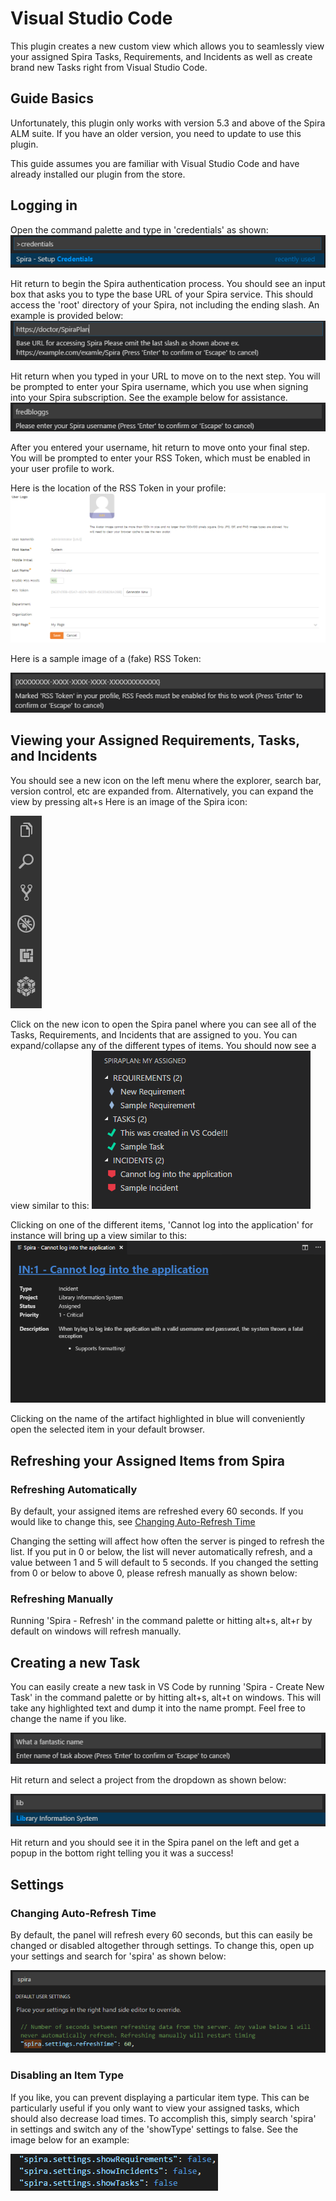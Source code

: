 # Visual Studio Code

This plugin creates a new custom view which allows you to seamlessly
view your assigned Spira Tasks, Requirements, and Incidents as well as
create brand new Tasks right from Visual Studio Code.

## Guide Basics

Unfortunately, this plugin only works with version 5.3 and above of the
Spira ALM suite. If you have an older version, you need to update to use
this plugin.

This guide assumes you are familiar with Visual Studio Code and have
already installed our plugin from the store.

## Logging in

Open the command palette and type in 'credentials' as shown:
![Command Palette Credentials](img/Visual_Studio_Code_42.png)




Hit return to begin the Spira authentication process. You should see an
input box that asks you to type the base URL of your Spira service. This
should access the 'root' directory of your Spira, not including the
ending slash. An example is provided below:
![Spira URL](img/Visual_Studio_Code_43.png)


Hit return when you typed in your URL to move on to the next step. You
will be prompted to enter your Spira username, which you use when
signing into your Spira subscription. See the example below for
assistance.
![Spira Username](img/Visual_Studio_Code_44.png)




After you entered your username, hit return to move onto your final
step. You will be prompted to enter your RSS Token, which must be
enabled in your user profile to work.

Here is the location of the RSS Token in your profile:
![Spira Profile](img/Visual_Studio_Code_45.png)




Here is a sample image of a (fake) RSS Token:

![Spira Token](img/Visual_Studio_Code_46.png)




## Viewing your Assigned Requirements, Tasks, and Incidents

You should see a new icon on the left menu where the explorer, search
bar, version control, etc are expanded from. Alternatively, you can
expand the view by pressing alt+s Here is an image of the Spira icon:

![Spira Panel Icon](img/Visual_Studio_Code_47.png)




Click on the new icon to open the Spira panel where you can see all of
the Tasks, Requirements, and Incidents that are assigned to you. You can
expand/collapse any of the different types of items. You should now see
a view similar to this:
![Spira Panel](img/Visual_Studio_Code_48.png)




Clicking on one of the different items, 'Cannot log into the
application' for instance will bring up a view similar to this:
![Spira Information](img/Visual_Studio_Code_49.png)




Clicking on the name of the artifact highlighted in blue will
conveniently open the selected item in your default browser.

## Refreshing your Assigned Items from Spira

### Refreshing Automatically

By default, your assigned items are refreshed every 60 seconds. If you
would like to change this, see [Changing Auto-Refresh
Time](https://marketplace.visualstudio.com/items?itemName=Inflectra.spira-extension-vscode#changing-auto-refresh-time)

Changing the setting will affect how often the server is pinged to
refresh the list. If you put in 0 or below, the list will never
automatically refresh, and a value between 1 and 5 will default to 5
seconds. If you changed the setting from 0 or below to above 0, please
refresh manually as shown below:

### Refreshing Manually

Running 'Spira - Refresh' in the command palette or hitting alt+s,
alt+r by default on windows will refresh manually.

## Creating a new Task

You can easily create a new task in VS Code by running 'Spira - Create
New Task' in the command palette or by hitting alt+s, alt+t on windows.
This will take any highlighted text and dump it into the name prompt.
Feel free to change the name if you like.

![Task Name](img/Visual_Studio_Code_50.png)




Hit return and select a project from the dropdown as shown below:

![Project Selection](img/Visual_Studio_Code_51.png)




Hit return and you should see it in the Spira panel on the left and get
a popup in the bottom right telling you it was a success!

## Settings

### Changing Auto-Refresh Time

By default, the panel will refresh every 60 seconds, but this can easily
be changed or disabled altogether through settings. To change this, open
up your settings and search for 'spira' as shown below:

![Spira Refresh Setting](img/Visual_Studio_Code_52.png)




### Disabling an Item Type

If you like, you can prevent displaying a particular item type. This can
be particularly useful if you only want to view your assigned tasks,
which should also decrease load times. To accomplish this, simply search
'spira' in settings and switch any of the 'showType' settings to
false. See the image below for an example:

![Disable Artifacts](img/Visual_Studio_Code_53.png)





